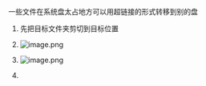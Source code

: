 一些文件在系统盘太占地方可以用超链接的形式转移到别的盘 


1. 先把目标文件夹剪切到目标位置 
2. ![image.png](https://cdn.nlark.com/yuque/0/2022/png/26798000/1662468861368-8e8c88fe-5069-4f74-abf3-e15e0a7220c7.png#averageHue=%23100e0e&clientId=ub601ac39-c705-4&from=paste&id=u434a3bd5&originHeight=246&originWidth=1208&originalType=url&ratio=1&rotation=0&showTitle=false&size=27411&status=done&style=none&taskId=u2a87320b-769c-408e-9655-5eb994c422c&title=)

1. ![image.png](https://cdn.nlark.com/yuque/0/2022/png/26798000/1662468861353-30b7f34a-be53-4505-9b54-209938b7fd98.png#averageHue=%23f5f2f1&clientId=ub601ac39-c705-4&from=paste&id=uece9c6f3&originHeight=788&originWidth=639&originalType=url&ratio=1&rotation=0&showTitle=false&size=34149&status=done&style=none&taskId=u669d075d-1c06-4efb-9fbe-f0198b5c6f1&title=)
2. <br />
